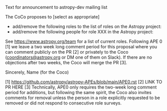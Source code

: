 Text for announcement to astropy-dev mailing list

The CoCo proposes to [select as appropriate]
- add/remove the following roles to the list of roles on the Astropy project:
- add/remove the following people for role XXX in the Astropy project:

See https://www.astropy.org/team for a list of current roles. Following APE 0 [1] we leave a two week long comment period for this proposal where you can comment publicly on the PR [2] or privately to the Coco (coordinators@astropy.org or DM one of them on Slack). If there are no objections after two weeks, the Coco will merge the PR [3].

Sincerely,
Name
(for the Coco)

[1] https://github.com/astropy/astropy-APEs/blob/main/APE0.rst
[2] LINK TO PR HERE
[3] Technically, APE0 only requires the two-week long comment period for additions, but following the same spirit, the Coco also invites comments for removal unless the person in a role explicitly requested to be removed or did not respond to consecutive role surveys.
